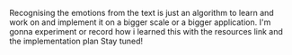 Recognising the emotions from the text is just an algorithm to learn and work on and implement it on a bigger scale or a bigger application.
I'm gonna experiment or record how i learned this with the resources link and the implementation plan
Stay tuned! 
